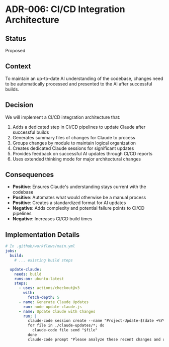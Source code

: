 # ADR-006: CI/CD Integration Architecture

## Status
Proposed

## Context
To maintain an up-to-date AI understanding of the codebase, changes need to be automatically processed and presented to the AI after successful builds.

## Decision
We will implement a CI/CD integration architecture that:
1. Adds a dedicated step in CI/CD pipelines to update Claude after successful builds
2. Generates summary files of changes for Claude to process
3. Groups changes by module to maintain logical organization
4. Creates dedicated Claude sessions for significant updates
5. Provides feedback on successful AI updates through CI/CD reports
6. Uses extended thinking mode for major architectural changes

## Consequences
- **Positive**: Ensures Claude's understanding stays current with the codebase
- **Positive**: Automates what would otherwise be a manual process
- **Positive**: Creates a standardized format for AI updates
- **Negative**: Adds complexity and potential failure points to CI/CD pipelines
- **Negative**: Increases CI/CD build times

## Implementation Details
```yaml
# In .github/workflows/main.yml  
jobs:  
  build:
    # ... existing build steps  

  update-claude:
    needs: build  
    runs-on: ubuntu-latest  
    steps:  
      - uses: actions/checkout@v3  
        with:  
          fetch-depth: 5  
      - name: Generate Claude Updates  
        run: node update-claude.js  
      - name: Update Claude with Changes  
        run: |  
          claude-code session create --name "Project-Update-$(date +%Y%m%d)"  
          for file in ./claude-updates/*; do  
            claude-code file send "$file"  
          done  
          claude-code prompt "Please analyze these recent changes and update your understanding of the codebase accordingly."
``` 